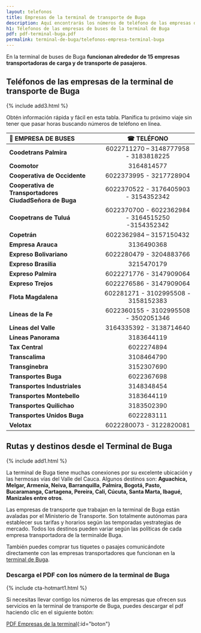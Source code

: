 ```yaml
---
layout: telefonos
title: Empresas de la terminal de transporte de Buga
description: Aquí encontrarás los números de teléfono de las empresas de la Terminal de transporte de Buga. Llama o descarga la lista gratis.
h1: Télefonos de las empresas de buses de la terminal de Buga
pdf: pdf-terminal-buga.pdf
permalink: terminal-de-buga/telefonos-empresa-terminal-buga
---
```

En la terminal de buses de Buga **funcionan alrededor de 15 empresas transportadoras de carga y de transporte de pasajeros**.

## Teléfonos de las empresas de la terminal de transporte de Buga

{% include add3.html %}

Obtén información rápida y fácil en esta tabla. Planifica tu próximo viaje sin tener que pasar horas buscando números de teléfono en línea.

| 🚌 EMPRESA DE BUSES | ☎ TELÉFONO |
| :--- | :---: |
| **Coodetrans Palmira** | 6022711270 – 3148777958 - 3183818225 |
| **Coomotor** | 3164814577 |
| **Cooperativa de Occidente** | 6022373995 - 3217728904 |
| **Cooperativa de Transportadores CiudadSeñora de Buga** | 6022370522 - 3176405903 - 3154352342 |
| **Coopetrans de Tuluá** | 6022370700 - 6022362984 - 3164515250 -3154352342 |
| **Copetrán** | 6022362984 – 3157150432 |
| **Empresa Arauca** | 3136490368 |
| **Expreso Bolivariano** | 6022280479 - 3204883766 |
| **Expreso Brasilia** | 3215470179 |
| **Expreso Palmira** | 6022271776 - 3147909064 |
| **Expreso Trejos** | 6022276586 - 3147909064 |
| **Flota Magdalena** | 602281271 - 3102995508 - 3158152383 |
| **Líneas de la Fe** | 6022360155 - 3102995508 - 3502051346 |
| **Líneas del Valle** | 3164335392 - 3138714640 |
| **Líneas Panorama** | 3183644119 |
| **Tax Central** | 6022274894 |
| **Transcalima** | 3108464790 |
| **Transginebra** | 3152307690 |
| **Transportes Buga** | 6022367698 |
| **Transportes Industriales** | 3148348454 |
| **Transportes Montebello** | 3183644119 |
| **Transportes Quilichao** | 3183502390 |
| **Transportes Unidos Buga** | 6022283111 |
| **Velotax** | 6022280073 - 3122820081 |

## Rutas y destinos desde el Terminal de Buga

{% include add1.html %}

La terminal de Buga tiene muchas conexiones por su excelente ubicación y las hermosas vías del Valle del Cauca. Algunos destinos son: **Aguachica, Melgar, Armenia, Neiva, Barranquilla, Palmira, Bogotá, Pasto, Bucaramanga, Cartagena, Pereira, Cali, Cúcuta, Santa Marta, Ibagué, Manizales entre otros**.

Las empresas de transporte que trabajan en la terminal de Buga están avaladas por el Ministerio de Transporte. Son totalmente autónomas para establecer sus tarifas y horarios según las temporadas yestrategias de mercado. Todos los destinos pueden variar según las políticas de cada empresa transportadora de la terminalde Buga.

También puedes comprar tus tiquetes o pasajes comunicándote directamente con las empresas transportadores que funcionan en la [terminal de Buga]({{'terminal-de-buga'|relative_url}} "Terminal de Buga").

### Descarga el PDF con los número de la terminal de Buga

{% include cta-hotmart1.html %}

Si necesitas llevar contigo los números de las empresas que ofrecen sus servicios en la terminal de transporte de Buga, puedes descargar el pdf haciendo clic en el siguiente botón:

[PDF Empresas de la terminal]({{'assets/pdf-terminal-buga.pdf'|relative_url}}){:id="boton"}
